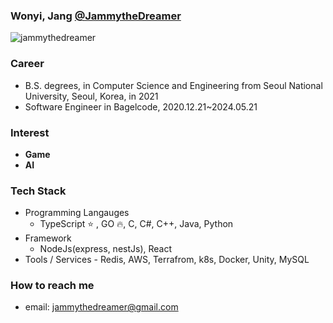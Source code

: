 ### Wonyi, Jang [@JammytheDreamer](https://jammythedreamer.github.io)

<p align="left"> <img src="https://komarev.com/ghpvc/?username=jammythedreamer" alt="jammythedreamer" /> </p>

### Career

- B.S. degrees, in Computer Science and Engineering from Seoul National University, Seoul, Korea, in 2021
- Software Engineer in Bagelcode, 2020.12.21~2024.05.21

### Interest
- **Game**
- **AI**

### Tech Stack
- Programming Langauges
    - TypeScript ⭐ , GO 🔥, C, C#, C++, Java, Python
- Framework
    - NodeJs(express, nestJs), React
- Tools / Services
        - Redis, AWS, Terrafrom, k8s, Docker, Unity, MySQL

### How to reach me
- email: jammythedreamer@gmail.com

<!--
**jammythedreamer/jammythedreamer** is a ✨ _special_ ✨ repository because its `README.md` (this file) appears on your GitHub profile.

Here are some ideas to get you started:

- 🔭 I’m currently working on ...
- 🌱 I’m currently learning ...
- 👯 I’m looking to collaborate on ...
- 🤔 I’m looking for help with ...
- 💬 Ask me about ...
- 📫 How to reach me: ...
- 😄 Pronouns: ...
- ⚡ Fun fact: ...
-->
